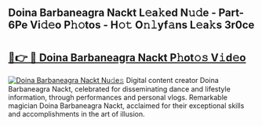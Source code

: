 ## Doina Barbaneagra Nackt L𝚎a𝚔ed N𝚞𝚍e - Part-6Pe Vi𝚍𝚎o P𝚑𝚘tos - H𝚘𝚝 O𝚗𝚕yf𝚊ns L𝚎a𝚔s 3r0ce

# <h2><a href="http://kf5lr9a.oniu.top/?m=Doina+Barbaneagra+Nackt">🔗👉 🔴 Doina Barbaneagra Nackt P𝚑ot𝚘𝚜 V𝚒d𝚎o</a></h2>

[![Doina Barbaneagra Nackt Nu𝚍e𝚜](https://i.imgur.com/0qMVB7G.gif)](http://kf5lr9a.oniu.top/?m=Doina+Barbaneagra+Nackt)
Digital content creator Doina Barbaneagra Nackt, celebrated for disseminating dance and lifestyle information, through performances and personal vlogs. Remarkable magician Doina Barbaneagra Nackt, acclaimed for their exceptional skills and accomplishments in the art of illusion.  
